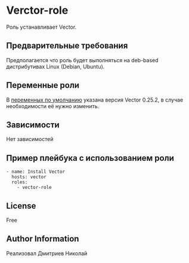 Verctor-role
=========

Роль устанавливает Vector.

Предварительные требования
------------

Предполагается что роль будет выполняться на deb-based дистрибутивах Linux (Debian, Ubuntu).

Переменные роли
--------------

В [переменных по умолчанию](./defaults/main.yml) указана версия Vector 0.25.2, в случае необходимости её нужно изменить.

Зависимости
------------

Нет зависимостей

Пример плейбука с использованием роли
----------------
```
- name: Install Vector
  hosts: vector
  roles:
    - vector-role
```

License
-------

Free

Author Information
------------------

Реализовал Дмитриев Николай